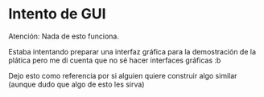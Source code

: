 # Intento de GUI
Atención: Nada de esto funciona.

Estaba intentando preparar una interfaz gráfica para la demostración de la plática pero me di cuenta que no sé hacer interfaces gráficas :b

Dejo esto como referencia por si alguien quiere construir algo similar (aunque dudo que algo de esto les sirva)
